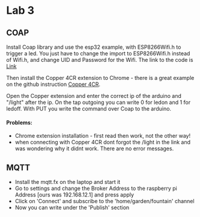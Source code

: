 # Lab 3

## COAP
Install Coap library and use the esp32 example, with ESP8266Wifi.h to trigger a led.
You just have to change the import to ESP8266Wifi.h instead of Wifi.h, and change UID and Password for the Wifi.
The link to the code is [Link](https://github.com/Witzeneder/IoT/blob/master/%C3%9Cbungen/20_Nov_2018/esp32WithWifi.ino)

Then install the Copper 4CR extension to Chrome - there is a great example on the github instruction [Copper 4CR](https://github.com/mkovatsc/Copper4Cr).

Open the Copper extension and enter the correct ip of the arduino and "/light" after the ip. On the tap outgoing you can write 0 for ledon and 1 for ledoff. With PUT you write the command over Coap to the arduino.

#### Problems:
* Chrome extension installation - first read then work, not the other way!
* when connecting with Copper 4CR dont forgot the /light in the link and was wondering why it didnt work. There are no error messages.


## MQTT

* Install the mqtt.fx on the laptop and start it
* Go to settings and change the Broker Address to the raspberry pi Address [ours was 192.168.12.1] and press apply
* Click on 'Connect' and subscribe to the 'home/garden/fountain' channel
* Now you can write under the 'Publish' section
